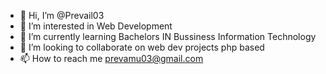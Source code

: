 - 👋 Hi, I’m @Prevail03
- 👀 I’m interested in  Web Development
- 🌱 I’m currently learning Bachelors IN Bussiness Information Technology
- 💞️ I’m looking to collaborate on web dev projects php based
- 📫 How to reach me prevamu03@gmail.com

<!---
Prevail03/Prevail03 is a ✨ special ✨ repository because its `README.md` (this file) appears on your GitHub profile.
You can click the Preview link to take a look at your changes.
--->
